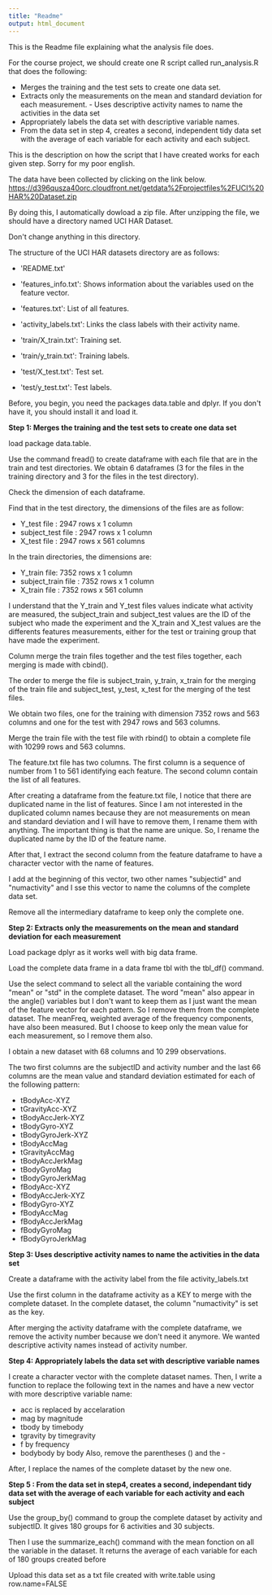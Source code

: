 ```yaml
---
title: "Readme"
output: html_document
---
```


This is the Readme file explaining what the analysis file does.

For the course project, we should create one R script called run_analysis.R that does the following: 
- Merges the training and the test sets to create one data set.
- Extracts only the measurements on the mean and standard deviation for each measurement. - Uses descriptive activity names to name the activities in the data set
- Appropriately labels the data set with descriptive variable names. 
- From the data set in step 4, creates a second, independent tidy data set with the average of each    variable for each activity and each subject.

This is the description on how the script that I have created works for each given step.
Sorry for my poor english.

The data have been collected by clicking on the link below.  
https://d396qusza40orc.cloudfront.net/getdata%2Fprojectfiles%2FUCI%20HAR%20Dataset.zip

By doing this, I automatically dowload a zip file.
After unzipping the file, we should have a directory named UCI HAR Dataset. 

Don't change anything in this directory.

The structure of the UCI HAR datasets directory are as follows:

- 'README.txt'

- 'features_info.txt': Shows information about the variables used on the feature vector.

- 'features.txt': List of all features.

- 'activity_labels.txt': Links the class labels with their activity name.

- 'train/X_train.txt': Training set.

- 'train/y_train.txt': Training labels.

- 'test/X_test.txt': Test set.

- 'test/y_test.txt': Test labels.

Before, you begin, you need the packages data.table and dplyr. If you don't have it, you should install it and load it.

**Step 1: Merges the training and the test sets to create one data set**

load package data.table. 

Use the command fread() to create dataframe with each file that are in the train and test directories. We obtain 6 dataframes (3 for the files in the training directory and 3 for the files in the test directory).

Check the dimension of each dataframe. 

Find that in the test directory, the dimensions of the files are as follow:

- Y_test file : 2947 rows x 1 column
- subject_test file : 2947 rows x 1 column
- X_test file : 2947 rows x 561 columns

In the train directories, the dimensions are: 

- Y_train file: 7352 rows x 1 column
- subject_train file : 7352 rows x 1 column
- X_train file : 7352 rows x 561 column

I understand that the Y_train and Y_test files values indicate what activity are measured, the subject_train and subject_test values are the ID of the subject who made the experiment and the X_train and X_test values are the differents features measurements, either for the test or training group that have made the experiment.

Column merge the train files together and the test files together, each merging is made with cbind(). 

The order to merge the file is subject_train, y_train, x_train for the merging of the train file and subject_test, y_test, x_test for the merging of the test files.

We obtain two files, one for the training with dimension 7352 rows and 563 columns and one for the test with 2947 rows and 563 columns. 

Merge the train file with the test file with rbind() to obtain a complete file with 10299 rows and 563 columns.

The feature.txt file has two columns. The first column is a sequence of number from 1 to 561 identifying each feature. The second column contain the list of all features.  

After creating a dataframe from the feature.txt file, I notice that there are duplicated name in the list of features. Since I am not interested in the duplicated column names because they are not measurements on mean and standard deviation and I will have to remove them, I rename them with anything. The important thing is that the name are unique. So, I rename the duplicated name by the ID of the feature name.  

After that, I extract the second column from the feature dataframe to have a character vector with the name of features.

I add at the beginning of this vector, two other names "subjectid" and "numactivity" and I sse this vector to name the columns of the complete data set.

Remove all the intermediary dataframe to keep only the complete one.

**Step 2: Extracts only the measurements on the mean and standard deviation for each measurement**

Load package dplyr as it works well with big data frame.

Load the complete data frame in a data frame tbl with the tbl_df() command.

Use the select command to select all the variable containing the word "mean" or "std" in the complete dataset. 
The word "mean" also appear in the angle() variables but I don't want to keep them as I just want the mean of the feature vector for each pattern. So I remove them from the complete dataset. 
The meanFreq, weighted average of the frequency components, have also been measured. But I choose to keep only the mean value for each measurement, so I remove them also.   

I obtain a new dataset with 68 columns and 10 299 observations. 

The two first columns are the subjectID and activity number and the last 66 columns are the mean value and  standard deviation estimated for each of the following  pattern:

* tBodyAcc-XYZ
* tGravityAcc-XYZ
* tBodyAccJerk-XYZ
* tBodyGyro-XYZ
* tBodyGyroJerk-XYZ
* tBodyAccMag
* tGravityAccMag
* tBodyAccJerkMag
* tBodyGyroMag
* tBodyGyroJerkMag
* fBodyAcc-XYZ
* fBodyAccJerk-XYZ
* fBodyGyro-XYZ
* fBodyAccMag
* fBodyAccJerkMag
* fBodyGyroMag
* fBodyGyroJerkMag


**Step 3: Uses descriptive activity names to name the activities in the data set**

Create a dataframe with the activity label from the file activity_labels.txt

Use the first column in the dataframe activity as a KEY to merge with the complete dataset. 
In the complete dataset, the column "numactivity"  is set as the key.

After merging the activity dataframe with the complete dataframe, we remove the activity number because we don't need it anymore. We wanted descriptive activity names instead of activity number. 


**Step 4: Appropriately labels the data set with descriptive variable names**

I create a character vector with the complete dataset names. Then, I write a function to replace the following text in the names and have a new vector with more descriptive variable name:

- acc is replaced by accelaration
- mag by magnitude
- tbody by timebody
- tgravity by timegravity
- f by frequency
- bodybody by body
Also, remove the parentheses () and the -

After, I replace the names of the complete dataset by the new one.


**Step 5 : From the data set in step4, creates a second, independant tidy data set with the average of each variable for each activity and each subject**

Use the group_by() command to group the complete dataset by activity and subjectID. It gives 180 groups for 6 activities and 30 subjects.

Then I use the summarize_each() command with the mean fonction on all the variable in the dataset. It returns the average of each variable for each of 180 groups created before  


Upload this data set  as a txt file created with write.table using row.name=FALSE

